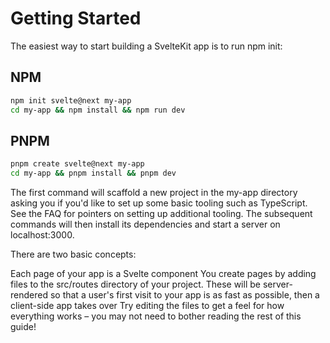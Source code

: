 # Getting Started

The easiest way to start building a SvelteKit app is to run npm init:

## NPM

```bash
npm init svelte@next my-app
cd my-app && npm install && npm run dev
```
## PNPM

```bash
pnpm create svelte@next my-app
cd my-app && pnpm install && pnpm dev
```

<terminal />

The first command will scaffold a new project in the my-app directory asking you if you'd like to set up some basic tooling such as TypeScript. See the FAQ for pointers on setting up additional tooling. The subsequent commands will then install its dependencies and start a server on localhost:3000.

There are two basic concepts:

Each page of your app is a Svelte component
You create pages by adding files to the src/routes directory of your project. These will be server-rendered so that a user's first visit to your app is as fast as possible, then a client-side app takes over
Try editing the files to get a feel for how everything works – you may not need to bother reading the rest of this guide!
